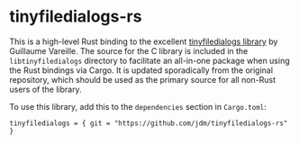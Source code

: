 # tinyfiledialogs-rs

This is a high-level Rust binding to the excellent [tinyfiledialogs library](https://sourceforge.net/projects/tinyfiledialogs/)
by Guillaume Vareille. The source for the C library is included in
the `libtinyfiledialogs` directory to facilitate an all-in-one package
when using the Rust bindings via Cargo. It is updated sporadically from
the original repository, which should be used as the primary source for
all non-Rust users of the library.

To use this library, add this to the `dependencies` section in `Cargo.toml`:
```
tinyfiledialogs = { git = "https://github.com/jdm/tinyfiledialogs-rs" }
```
